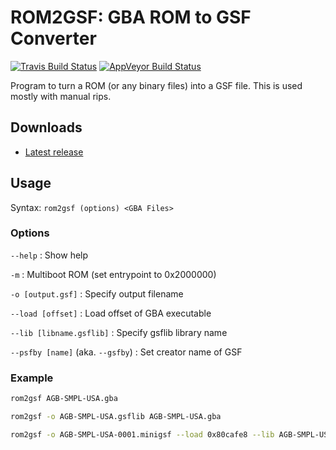 ROM2GSF: GBA ROM to GSF Converter
==================================
[![Travis Build Status](https://travis-ci.org/loveemu/rom2gsf.svg?branch=master)](https://travis-ci.org/loveemu/rom2gsf) [![AppVeyor Build Status](https://ci.appveyor.com/api/projects/status/11mx5qfxa3gcgmae/branch/master?svg=true)](https://ci.appveyor.com/project/loveemu/rom2gsf/branch/master)

Program to turn a ROM (or any binary files) into a GSF file. This is used mostly with manual rips.

Downloads
---------

- [Latest release](https://github.com/loveemu/rom2gsf/releases/latest)

Usage
-----

Syntax: `rom2gsf (options) <GBA Files>`

### Options

`--help`
  : Show help

`-m`
  : Multiboot ROM (set entrypoint to 0x2000000)

`-o [output.gsf]`
  : Specify output filename

`--load [offset]`
  : Load offset of GBA executable

`--lib [libname.gsflib]`
  : Specify gsflib library name

`--psfby [name]` (aka. `--gsfby`)
  : Set creator name of GSF

### Example

```bash
rom2gsf AGB-SMPL-USA.gba
```

```bash
rom2gsf -o AGB-SMPL-USA.gsflib AGB-SMPL-USA.gba
```

```bash
rom2gsf -o AGB-SMPL-USA-0001.minigsf --load 0x80cafe8 --lib AGB-SMPL-USA.gsflib --psfby loveemu param.bin
```
